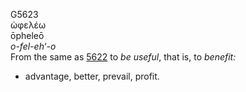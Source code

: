 G5623  
ὠφελέω  
ōpheleō  
*o-fel-eh‘-o*  
From the same as [5622](g5622) to *be* *useful*, that is, to *benefit:*
- advantage, better, prevail, profit.  
